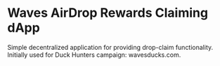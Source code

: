 # Waves AirDrop Rewards Claiming dApp

Simple decentralized application for providing drop-claim functionality. Initially used for Duck Hunters campaign: wavesducks.com.
